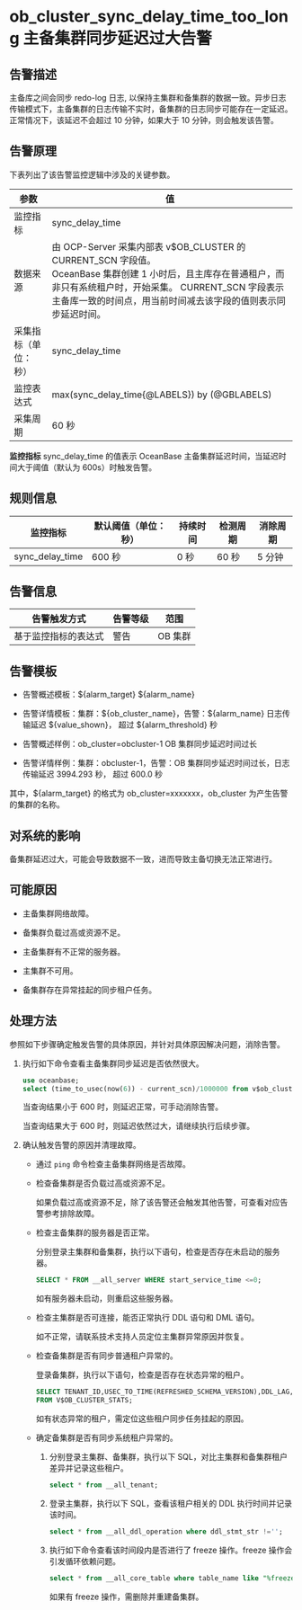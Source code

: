ob_cluster_sync_delay_time_too_long 主备集群同步延迟过大告警
=====================================================================

告警描述
-------------------------

主备库之间会同步 redo-log 日志, 以保持主集群和备集群的数据一致。异步日志传输模式下，主备集群的日志传输不实时，备集群的日志同步可能存在一定延迟。正常情况下，该延迟不会超过 10 分钟，如果大于 10 分钟，则会触发该告警。

告警原理
-------------------------

下表列出了该告警监控逻辑中涉及的关键参数。

|     参数     |                                                                                                     值                                                                                                      |
|------------|------------------------------------------------------------------------------------------------------------------------------------------------------------------------------------------------------------|
| 监控指标       | sync_delay_time                                                                                                                                                                                            |
| 数据来源       | 由 OCP-Server 采集内部表 v$OB_CLUSTER 的 CURRENT_SCN 字段值。 </br> OceanBase 集群创建 1 小时后，且主库存在普通租户，而非只有系统租户时，开始采集。 CURRENT_SCN 字段表示主备库一致的时间点，用当前时间减去该字段的值则表示同步延迟时间。 |
| 采集指标（单位：秒） | sync_delay_time                                                                                                                                                                                            |
| 监控表达式      | max(sync_delay_time{@LABELS}) by (@GBLABELS)                                                                                                                                                               |
| 采集周期       | 60 秒                                                                                                                                                                                                       |

**监控指标** sync_delay_time 的值表示 OceanBase 主备集群延迟时间，当延迟时间大于阈值（默认为 600s）时触发告警。

规则信息
-------------------------

|      监控指标       | 默认阈值（单位：秒） | 持续时间 | 检测周期 | 消除周期 |
|-----------------|------------|------|------|------|
| sync_delay_time | 600 秒      | 0 秒  | 60 秒 | 5 分钟 |

告警信息
-------------------------

|   告警触发方式   | 告警等级 |  范围   |
|------------|------|-------|
| 基于监控指标的表达式 | 警告   | OB 集群 |

告警模板
-------------------------

* 告警概述模板：\${alarm_target} \${alarm_name}

* 告警详情模板：集群：\${ob_cluster_name}，告警：\${alarm_name} 日志传输延迟 \${value_shown}， 超过 ${alarm_threshold} 秒
  
* 告警概述样例：ob_cluster=obcluster-1 OB 集群同步延迟时间过长

* 告警详情样例：集群：obcluster-1，告警：OB 集群同步延迟时间过长，日志传输延迟 3994.293 秒， 超过 600.0 秒

其中，${alarm_target} 的格式为 ob_cluster=xxxxxxx，ob_cluster 为产生告警的集群的名称。

对系统的影响
---------------------------

备集群延迟过大，可能会导致数据不一致，进而导致主备切换无法正常进行。

可能原因
-------------------------

* 主备集群网络故障。

* 备集群负载过高或资源不足。

* 主备集群有不正常的服务器。

* 主集群不可用。

* 备集群存在异常挂起的同步租户任务。

处理方法
-------------------------

参照如下步骤确定触发告警的具体原因，并针对具体原因解决问题，消除告警。

1. 执行如下命令查看主备集群同步延迟是否依然很大。

   ```sql
   use oceanbase;
   select (time_to_usec(now(6)) - current_scn)/1000000 from v$ob_cluster;
   ```

   当查询结果小于 600 时，则延迟正常，可手动消除告警。

   当查询结果大于 600 时，则延迟依然过大，请继续执行后续步骤。

2. 确认触发告警的原因并清理故障。

   * 通过 `ping` 命令检查主备集群网络是否故障。

   * 检查备集群是否负载过高或资源不足。

     如果负载过高或资源不足，除了该告警还会触发其他告警，可查看对应告警参考排除故障。

   * 检查主备集群的服务器是否正常。

     分别登录主集群和备集群，执行以下语句，检查是否存在未启动的服务器。

     ```sql
     SELECT * FROM __all_server WHERE start_service_time <=0;
     ```

     如有服务器未启动，则重启这些服务器。

   * 检查主集群是否可连接，能否正常执行 DDL 语句和 DML 语句。

     如不正常，请联系技术支持人员定位主集群异常原因并恢复。

   * 检查备集群是否有同步普通租户异常的。

     登录备集群，执行以下语句，检查是否存在状态异常的租户。

     ```sql
     SELECT TENANT_ID,USEC_TO_TIME(REFRESHED_SCHEMA_VERSION),DDL_LAG,USEC_TO_TIME(MIN_SYS_TABLE_SCN),USEC_TO_TIME(MIN_USER_TABLE_SCN) 
     FROM V$OB_CLUSTER_STATS;
     ```

     如有状态异常的租户，需定位这些租户同步任务挂起的原因。

   * 确定备集群是否有同步系统租户异常的。

     1. 分别登录主集群、备集群，执行以下 SQL，对比主集群和备集群租户差异并记录这些租户。

        ```sql
        select * from __all_tenant;
        ```

     2. 登录主集群，执行以下 SQL，查看该租户相关的 DDL 执行时间并记录该时间。

        ```sql
        select * from __all_ddl_operation where ddl_stmt_str !='';
        ```

     3. 执行如下命令查看该时间段内是否进行了 freeze 操作。freeze 操作会引发循环依赖问题。

        ```sql
        select * from __all_core_table where table_name like "%freeze%"
        ```

        如果有 freeze 操作，需删除并重建备集群。
